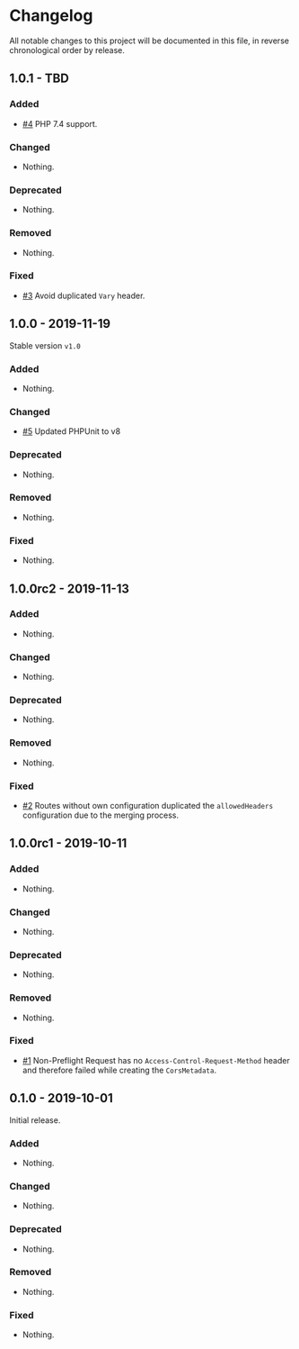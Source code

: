 # Changelog

All notable changes to this project will be documented in this file, in reverse chronological order by release.

## 1.0.1 - TBD

### Added

- [#4](https://github.com/boesing/zend-expressive-cors/pull/4) PHP 7.4 support. 

### Changed

- Nothing.

### Deprecated

- Nothing.

### Removed

- Nothing.

### Fixed

- [#3](https://github.com/boesing/zend-expressive-cors/pull/3) Avoid duplicated `Vary` header.

## 1.0.0 - 2019-11-19

Stable version `v1.0`

### Added

- Nothing.

### Changed

- [#5](https://github.com/boesing/zend-expressive-cors/pull/5) Updated PHPUnit to v8

### Deprecated

- Nothing.

### Removed

- Nothing.

### Fixed

- Nothing.

## 1.0.0rc2 - 2019-11-13

### Added

- Nothing.

### Changed

- Nothing.

### Deprecated

- Nothing.

### Removed

- Nothing.

### Fixed

- [#2](https://github.com/boesing/zend-expressive-cors/pull/2) Routes without own configuration duplicated the `allowedHeaders` configuration due to the merging process.

## 1.0.0rc1 - 2019-10-11

### Added

- Nothing.

### Changed

- Nothing.

### Deprecated

- Nothing.

### Removed

- Nothing.

### Fixed

- [#1](https://github.com/boesing/zend-expressive-cors/pull/1) Non-Preflight Request has no `Access-Control-Request-Method` header and therefore failed while creating the `CorsMetadata`.

## 0.1.0 - 2019-10-01

Initial release.

### Added

- Nothing.

### Changed

- Nothing.

### Deprecated

- Nothing.

### Removed

- Nothing.

### Fixed

- Nothing.
